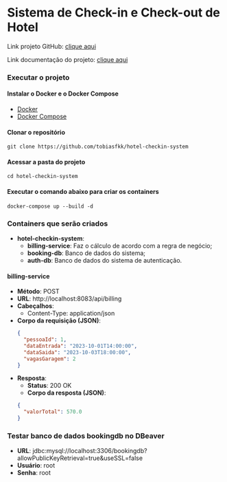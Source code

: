 # Sistema de Check-in e Check-out de Hotel

Link projeto GitHub: [clique aqui](https://github.com/tobiasfkk/hotel-checkin-system)

Link documentação do projeto: [clique aqui](https://docs.google.com/document/d/1m9LEzCmzR_oC7NxS5YKpZn0MdXIGspTrQjg9MrLaiks/edit?usp=sharing)

### Executar o projeto
#### Instalar o Docker e o Docker Compose
- [Docker](https://docs.docker.com/get-docker/)
- [Docker Compose](https://docs.docker.com/compose/install/)
#### Clonar o repositório
    git clone https://github.com/tobiasfkk/hotel-checkin-system
#### Acessar a pasta do projeto
    cd hotel-checkin-system
#### Executar o comando abaixo para criar os containers
    docker-compose up --build -d

### Containers que serão criados
- **hotel-checkin-system**:
  - **billing-service**: Faz o cálculo de acordo com a regra de negócio;
  - **booking-db**: Banco de dados do sistema;
  - **auth-db**: Banco de dados do sistema de autenticação.

#### billing-service
- **Método**: POST
- **URL**: http://localhost:8083/api/billing
- **Cabeçalhos**:
  - Content-Type: application/json
- **Corpo da requisição (JSON)**:
  ```json
  {
    "pessoaId": 1,
    "dataEntrada": "2023-10-01T14:00:00",
    "dataSaida": "2023-10-03T18:00:00",
    "vagasGaragem": 2
  }
  ```
- **Resposta**:
  - **Status**: 200 OK
  - **Corpo da resposta (JSON)**:
  ```json
  {
    "valorTotal": 570.0
  }
  ```

### Testar banco de dados bookingdb no DBeaver
- **URL**: jdbc:mysql://localhost:3306/bookingdb?allowPublicKeyRetrieval=true&useSSL=false
- **Usuário**: root
- **Senha**: root

